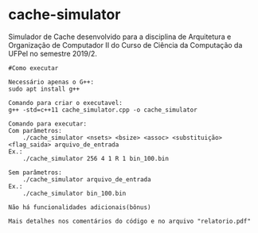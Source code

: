 # cache-simulator
Simulador de Cache desenvolvido para a disciplina de Arquitetura e Organização de Computador II do Curso de Ciência da Computação da UFPel no semestre 2019/2.

```
#Como executar

Necessário apenas o G++:
sudo apt install g++

Comando para criar o executavel:
g++ -std=c++11 cache_simulator.cpp -o cache_simulator

Comando para executar:
Com parâmetros:
	./cache_simulator <nsets> <bsize> <assoc> <substituição> <flag_saida> arquivo_de_entrada
Ex.:
	./cache_simulator 256 4 1 R 1 bin_100.bin

Sem parâmetros:
	./cache_simulator arquivo_de_entrada
Ex.:
	./cache_simulator bin_100.bin

Não há funcionalidades adicionais(bônus)

Mais detalhes nos comentários do código e no arquivo "relatorio.pdf"

```
